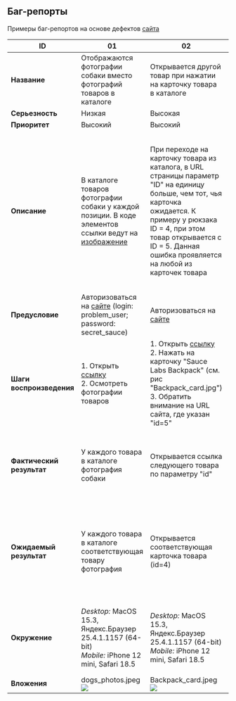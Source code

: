 ## Баг-репорты

Примеры баг-репортов на основе дефектов [сайта](https://www.saucedemo.com/)

|**ID**|01|02|03|04| 
|-|-|-|-|-|
|**Название**| Отображаются фотографии собаки вместо фотографий товаров в каталоге | Открывается другой товар при нажатии на карточку товара в каталоге | Кнопка "Фильтр" не сортирует позиции в каталоге| Строка кода вместо названия коллекции футболки| 
|**Серьезность**| Низкая | Высокая | Низкая|Низкая|
|**Приоритет**| Высокий | Высокий | Низкая|Средний|
|**Описание**| В каталоге товаров фотографии собаки у каждой позиции. В коде элементов ссылки ведут на [изображение](https://www.saucedemo.com/static/media/sl-404.168b1cce.jpg) |При переходе на карточку товара из каталога, в URL страницы параметр "ID" на единицу больше, чем тот, чья карточка ожидается. К примеру у рюкзака ID = 4, при этом товар открывается с ID = 5. Данная ошибка проявляется на любой из карточек товара| При нажатии на кнопку "фильтр" и выборе любого из предложенных вариантов фильтрации товаров, фильтрации не происходит, в т.ч. выбранный из выпадающего меню параметр фильтра не сохраняется после нажатия.|В названии [товара](https://www.saucedemo.com/inventory-item.html?id=3) вместо "Sauce Labs" отображается "Test.allTheThings()"|
|**Предусловие**|Авторизоваться на [сайте](https://www.saucedemo.com/) (login: problem_user; password: secret_sauce)|Авторизоваться на [сайте](https://www.saucedemo.com/)| Авторизоваться на [сайте](https://www.saucedemo.com/) (login: problem_user; password: secret_sauce)|Авторизоваться на [сайте](https://www.saucedemo.com/) (login: standard_user; password: secret_sauce)|
|**Шаги воспроизведения**| 1. Открыть [ссылку]( https://www.saucedemo.com/inventory.html) <br> 2. Осмотреть фотографии товаров | 1. Открыть [ссылку]( https://www.saucedemo.com/inventory.html) <br> 2. Нажать на карточку "Sauce Labs Backpack" (см. рис "Backpack_card.jpg") <br> 3. Обратить внимание на URL сайта, где указан "id=5"| 1. Открыть [ссылку]( https://www.saucedemo.com/inventory.html) <br> 2. Нажать на кнопку "Фильтр" <br> 3. Выбрать фильтр "Name(Z to A)" |1. Перейти по [ссылке](https://www.saucedemo.com/inventory-item.html?id=3) <br> 2. Прочитать название товара 
|**Фактический результат**| У каждого товара в каталоге фотография собаки| Открывается ссылка следующего товара по параметру "id" | Фильтр не применился, положение карточек товаров не изменилось, сортировка не произошла| Название товара "Test.allTheThings() T-Shirt (Red)"||
|**Ожидаемый результат**| У каждого товара в каталоге соответствующая товару фотография | Открывается соответствующая карточка товара (id=4) | Фильтр применился, товары изменили порядок в соответствии с заданными критериями (в обратном алфавитном порядке)| Название товара "Sauce Labs t-shirt (Red)"| 
|**Окружение**| _Desktop:_ MacOS 15.3, Яндекс.Браузер 25.4.1.1157 (64-bit) <br> _Mobile:_ iPhone 12 mini, Safari 18.5 | _Desktop:_ MacOS 15.3, Яндекс.Браузер 25.4.1.1157 (64-bit) <br> _Mobile:_ iPhone 12 mini, Safari 18.5 | _Desktop:_ MacOS 15.3, Яндекс.Браузер 25.4.1.1157 (64-bit) <br> _Mobile:_ iPhone 12 mini, Safari 18.5| _Desktop:_ MacOS 15.3, Яндекс.Браузер 25.4.1.1157 (64-bit) <br> _Mobile:_ iPhone 12 mini, Safari 18.5 |
|**Вложения**|dogs_photos.jpeg<br> ![](/img/dogs_photos.jpeg)|Backpack_card.jpeg <br> ![](/img/Backpack_card.jpeg)||![](/img/t-shirt_bug.png) |
